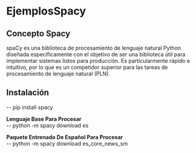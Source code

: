 # EjemplosSpacy

## Concepto Spacy
spaCy es una biblioteca de procesamiento de lenguaje natural Python diseñada específicamente con el objetivo de ser una biblioteca útil para implementar sistemas listos para producción. Es particularmente rápido e intuitivo, por lo que es un competidor superior para las tareas de procesamiento de lenguaje natural (PLN).

## Instalación
-- pip install spacy  

**Lenguaje Base Para Procesar**  
-- python -m spacy download es  

**Paquete Entrenado De Español Para Procesar**  
-- python -m spacy download es_core_news_sm
